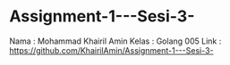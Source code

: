 # Assignment-1---Sesi-3-

Nama    : Mohammad Khairil Amin 
Kelas   : Golang 005 
Link    : https://github.com/KhairilAmin/Assignment-1---Sesi-3-
